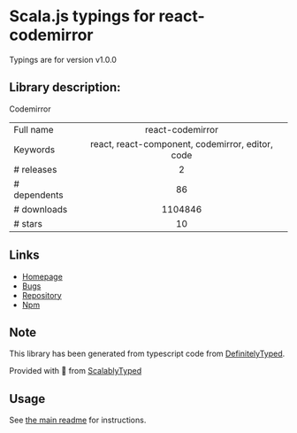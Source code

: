 
# Scala.js typings for react-codemirror

Typings are for version v1.0.0

## Library description:
Codemirror

|                    |                 |
| ------------------ | :-------------: |
| Full name          | react-codemirror |
| Keywords           | react, react-component, codemirror, editor, code |
| # releases         | 2 |
| # dependents       | 86 |
| # downloads        | 1104846 |
| # stars            | 10 |

## Links
- [Homepage](https://github.com/JedWatson/react-codemirror)
- [Bugs](https://github.com/JedWatson/react-codemirror/issues)
- [Repository](https://github.com/JedWatson/react-codemirror)
- [Npm](https://www.npmjs.com/package/react-codemirror)
    


## Note
This library has been generated from typescript code from [DefinitelyTyped](https://definitelytyped.org).

Provided with :purple_heart: from [ScalablyTyped](https://github.com/oyvindberg/ScalablyTyped)

## Usage
See [the main readme](../../readme.md) for instructions.


